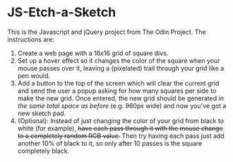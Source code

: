 # JS-Etch-a-Sketch

This is the Javascript and jQuery project from The Odin Project. The instructions are:

1. Create a web page with a 16x16 grid of square divs.
2. Set up a hover effect so it changes the color of the square when your mouse passes over it, leaving a (pixelated) trail through your grid like a pen would.
3. Add a button to the top of the screen which will clear the current grid and send the user a popup asking for how many squares per side to make the new grid.  Once entered, the new grid should be generated *in the same total space as before* (e.g. 960px wide) and now you've got a new sketch pad.
4. (Optional): Instead of just changing the color of your grid from black to white (for example), ~~have each pass through it with the mouse change to a completely random RGB value.~~  Then try having each pass just add another 10% of black to it, so only after 10 passes is the square completely black.


